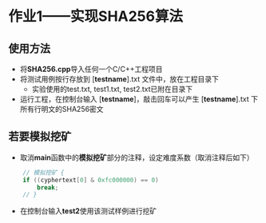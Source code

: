 # 作业1——实现SHA256算法

## 使用方法

- 将**SHA256.cpp**导入任何一个C/C++工程项目
- 将测试用例按行存放到 \[**testname**\].txt 文件中，放在工程目录下
    - 实验使用的test.txt, test1.txt, test2.txt已附在目录下
- 运行工程，在控制台输入 \[**testname**\]，敲击回车可以产生 \[**testname**\].txt 下所有行明文的SHA256密文
## 若要模拟挖矿
- 取消**main**函数中的**模拟挖矿**部分的注释，设定难度系数（取消注释后如下）

```c
	// 模拟挖矿 {
	if ((cyphertext[0] & 0xfc000000) == 0)
		break;
	// }
```

- 在控制台输入**test2**使用该测试样例进行挖矿
